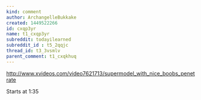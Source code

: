 ```yaml
---
kind: comment
author: ArchangelleBukkake
created: 1449522266
id: cxqp3yr
name: t1_cxqp3yr
subreddit: todayilearned
subreddit_id : t5_2qqjc
thread_id: t3_3vsmlv
parent_comment: t1_cxqkhuq
---
```


http://www.xvideos.com/video7621713/supermodel_with_nice_boobs_penetrate

Starts at 1:35
